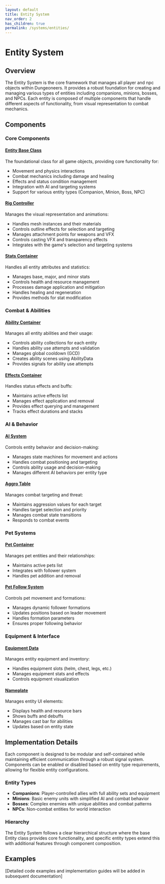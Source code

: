 ```yaml
---
layout: default
title: Entity System
nav_order: 2
has_children: true
permalink: /systems/entities/
---
```


# Entity System

## Overview
The Entity System is the core framework that manages all player and npc objects within Dungeoneers. It provides a robust foundation for creating and managing various types of entities including companions, minions, bosses, and NPCs. Each entity is composed of multiple components that handle different aspects of functionality, from visual representation to combat mechanics.

## Components

### Core Components

#### [Entity Base Class](./entity-class/)
The foundational class for all game objects, providing core functionality for:
- Movement and physics interactions
- Combat mechanics including damage and healing
- Effects and status condition management
- Integration with AI and targeting systems
- Support for various entity types (Companion, Minion, Boss, NPC)

#### [Rig Controller](./rig-controller/)
Manages the visual representation and animations:
- Handles mesh instances and their materials
- Controls outline effects for selection and targeting
- Manages attachment points for weapons and VFX
- Controls casting VFX and transparency effects
- Integrates with the game's selection and targeting systems

#### [Stats Container](./stats-container/)
Handles all entity attributes and statistics:
- Manages base, major, and minor stats
- Controls health and resource management
- Processes damage application and mitigation
- Handles healing and regeneration
- Provides methods for stat modification

### Combat & Abilities

#### [Ability Container](./ability-container/)
Manages all entity abilities and their usage:
- Controls ability collections for each entity
- Handles ability use attempts and validation
- Manages global cooldown (GCD)
- Creates ability scenes using AbilityData
- Provides signals for ability use attempts

#### [Effects Container](./effects-container/)
Handles status effects and buffs:
- Maintains active effects list
- Manages effect application and removal
- Provides effect querying and management
- Tracks effect durations and stacks

### AI & Behavior

#### [AI System](./ai-system/)
Controls entity behavior and decision-making:
- Manages state machines for movement and actions
- Handles combat positioning and targeting
- Controls ability usage and decision-making
- Manages different AI behaviors per entity type

#### [Aggro Table](./aggro-table/)
Manages combat targeting and threat:
- Maintains aggression values for each target
- Handles target selection and priority
- Manages combat state transitions
- Responds to combat events

### Pet Systems

#### [Pet Container](./pet-container/)
Manages pet entities and their relationships:
- Maintains active pets list
- Integrates with follower system
- Handles pet addition and removal

#### [Pet Follow System](./pet-follower/)
Controls pet movement and formations:
- Manages dynamic follower formations
- Updates positions based on leader movement
- Handles formation parameters
- Ensures proper following behavior

### Equipment & Interface

#### [Equipment Data](./equipment-data/)
Manages entity equipment and inventory:
- Handles equipment slots (helm, chest, legs, etc.)
- Manages equipment stats and effects
- Controls equipment visualization

#### [Nameplate](./nameplate/)
Manages entity UI elements:
- Displays health and resource bars
- Shows buffs and debuffs
- Manages cast bar for abilities
- Updates based on entity state

## Implementation Details

Each component is designed to be modular and self-contained while maintaining efficient communication through a robust signal system. Components can be enabled or disabled based on entity type requirements, allowing for flexible entity configurations.

### Entity Types
- **Companions**: Player-controlled allies with full ability sets and equipment
- **Minions**: Basic enemy units with simplified AI and combat behavior
- **Bosses**: Complex enemies with unique abilities and combat patterns
- **NPCs**: Non-combat entities for world interaction

### Hierarchy
The Entity System follows a clear hierarchical structure where the base Entity class provides core functionality, and specific entity types extend this with additional features through component composition.

## Examples
[Detailed code examples and implementation guides will be added in subsequent documentation]